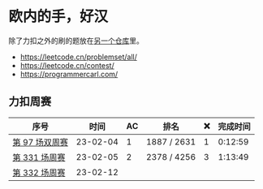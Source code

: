 # 欧内的手，好汉

除了力扣之外的刷的题放在[另一个仓库](https://github.com/mancuoj/fuck-algorithms)里。

- https://leetcode.cn/problemset/all/
- https://leetcode.cn/contest/
- https://programmercarl.com/


## 力扣周赛

| 序号                                                               | 时间     | AC  | 排名        | ❌   | 完成时间 |
| ------------------------------------------------------------------ | -------- | --- | ----------- | --- | -------- |
| [第 97 场双周赛](https://leetcode.cn/contest/biweekly-contest-97/) | 23-02-04 | 1   | 1887 / 2631 | 1   | 0:12:59  |
| [第 331 场周赛](https://leetcode.cn/contest/weekly-contest-331/)   | 23-02-05 | 2   | 2378 / 4256 | 3   | 1:13:49  |
| [第 332 场周赛](https://leetcode.cn/contest/weekly-contest-332/)   | 23-02-12 |     |             |     |          |

